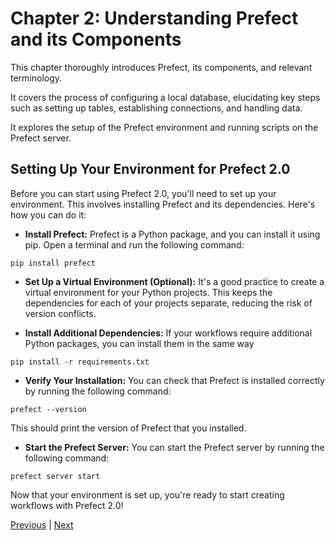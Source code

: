 # Chapter 2: Understanding Prefect and its Components

This chapter thoroughly introduces Prefect, its components, and relevant terminology. 

It covers the process of configuring a local database, elucidating key steps such as setting up tables, establishing connections, and handling data. 

It explores the setup of the Prefect environment and running scripts on the Prefect server. 

## Setting Up Your Environment for Prefect 2.0

Before you can start using Prefect 2.0, you'll need to set up your environment. This involves installing Prefect and its dependencies. Here's how you can do it:

- **Install Prefect:** Prefect is a Python package, and you can install it using pip. Open a terminal and run the following command:

```
pip install prefect
```

- **Set Up a Virtual Environment (Optional):** It's a good practice to create a virtual environment for your Python projects. This keeps the dependencies for each of your projects separate, reducing the risk of version conflicts.

- **Install Additional Dependencies:** If your workflows require additional Python packages, you can install them in the same way

```
pip install -r requirements.txt
```

- **Verify Your Installation:** You can check that Prefect is installed correctly by running the following command:

```
prefect --version
```

This should print the version of Prefect that you installed.

- **Start the Prefect Server:** You can start the Prefect server by running the following command:

```
prefect server start
```


Now that your environment is set up, you're ready to start creating workflows with Prefect 2.0!

[Previous](intro.md) | [Next](workflow.md)